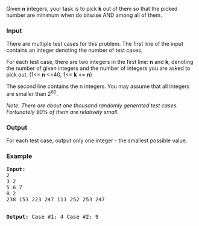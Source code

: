 <p>Given <strong>n</strong> integers, your task is to pick <strong>k</strong> out of them so that the picked number are minimum when do bitwise AND among all of them.</p>
<h3>Input</h3>
<p>There are multiple test cases for this problem. The first line of the input contains an integer denoting the number of test cases.</p>
<p>For each test case, there are two integers in the first line: <strong>n</strong> and <strong>k</strong>, denoting the number of given integers and the number of integers you are asked to pick out. (1&lt;= <strong>n</strong> &lt;=40, 1&lt;= <strong>k</strong> &lt;= <strong>n</strong>)</p>
<p>The second line contains the n integers. You may assume that all integers are smaller than 2<sup>60</sup>.</p>
<p><em>Note: There are about one thousand randomly generated test cases. Fortunately 90% of them are relatively small.</em></p>
<h3>Output</h3>
<p>For each test case, output only one integer - the smallest possible value.</p>
<h3>Example</h3>
<pre><strong>Input:</strong>
2
3 2
5 6 7
8 2
238 153 223 247 111 252 253 247

<strong>Output:</strong>
Case #1: 4
Case #2: 9
</pre>